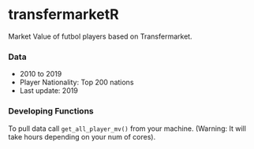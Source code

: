 # transfermarketR
Market Value of futbol players based on Transfermarket.

### Data
- 2010 to 2019
- Player Nationality: Top 200 nations
- Last update: 2019

### Developing Functions
To pull data call `get_all_player_mv()` from your machine. (Warning: It will take hours depending on your num of cores).



